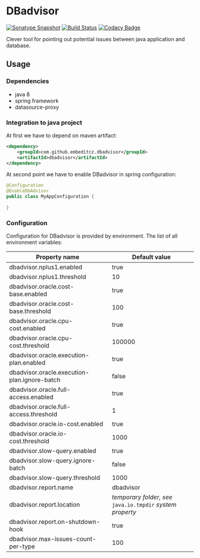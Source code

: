 # DBadvisor

[![Sonatype Snapshot](https://img.shields.io/nexus/s/https/oss.sonatype.org/com.github.embeditcz.dbadvisor/dbadvisor-core.svg)](https://oss.sonatype.org/content/repositories/snapshots/com/github/embeditcz/dbadvisor/dbadvisor-core/)
[![Build Status](https://travis-ci.org/EmbedITCZ/dbadvisor.svg?branch=master)](https://travis-ci.org/EmbedITCZ/dbadvisor)
[![Codacy Badge](https://api.codacy.com/project/badge/Grade/d999b060669f46a0aeff4448c0834c19)](https://www.codacy.com/app/mbocek/dbadvisor?utm_source=github.com&amp;utm_medium=referral&amp;utm_content=EmbedITCZ/dbadvisor&amp;utm_campaign=Badge_Grade)

Clever tool for pointing out potential issues between java application and database.

## Usage

### Dependencies

* java 8
* spring framework
* datasource-proxy


### Integration to java project
At first we have to depend on maven artifact:
```xml
<dependency>
    <groupId>com.github.embeditcz.dbadvisor</groupId>
    <artifactId>dbadvisor</artifactId>
</dependency>
```

At second point we have to enable DBadvisor in spring configuration:
```java
@Configuration
@EnableDbAdvisor
public class MyAppConfiguration {
    
}
```

### Configuration
Configuration for DBadvisor is provided by environment. The list of all environment variables:

| Property name                                | Default value |
| ---                                          | ---           |
| dbadvisor.nplus1.enabled                     | true          |
| dbadvisor.nplus1.threshold                   | 10            |
| dbadvisor.oracle.cost-base.enabled           | true          |
| dbadvisor.oracle.cost-base.threshold         | 100           |
| dbadvisor.oracle.cpu-cost.enabled            | true          |
| dbadvisor.oracle.cpu-cost.threshold          | 100000        |
| dbadvisor.oracle.execution-plan.enabled      | true          |
| dbadvisor.oracle.execution-plan.ignore-batch | false         |
| dbadvisor.oracle.full-access.enabled         | true          |
| dbadvisor.oracle.full-access.threshold       | 1             |
| dbadvisor.oracle.io-cost.enabled             | true          |
| dbadvisor.oracle.io-cost.threshold           | 1000          |
| dbadvisor.slow-query.enabled                 | true          |
| dbadvisor.slow-query.ignore-batch            | false         |
| dbadvisor.slow-query.threshold               | 1000          |
| dbadvisor.report.name                        | dbadvisor     |
| dbadvisor.report.location                    | _temporary folder, see_ `java.io.tmpdir` _system property_ |
| dbadvisor.report.on-shutdown-hook            | true          |
| dbadvisor.max-issues-count-per-type          | 100           |
